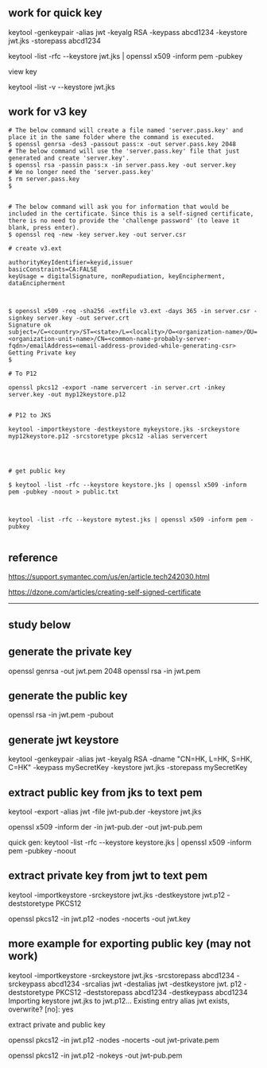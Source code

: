 
## work for quick key

keytool -genkeypair -alias jwt -keyalg RSA -keypass abcd1234 -keystore jwt.jks -storepass abcd1234

keytool -list -rfc --keystore jwt.jks | openssl x509 -inform pem -pubkey

view key 

keytool -list -v --keystore jwt.jks


## work for v3 key

```
# The below command will create a file named 'server.pass.key' and place it in the same folder where the command is executed. 
$ openssl genrsa -des3 -passout pass:x -out server.pass.key 2048
# The below command will use the 'server.pass.key' file that just generated and create 'server.key'.
$ openssl rsa -passin pass:x -in server.pass.key -out server.key
# We no longer need the 'server.pass.key'
$ rm server.pass.key
$


# The below command will ask you for information that would be included in the certificate. Since this is a self-signed certificate, there is no need to provide the 'challenge password' (to leave it blank, press enter).
$ openssl req -new -key server.key -out server.csr

# create v3.ext

authorityKeyIdentifier=keyid,issuer
basicConstraints=CA:FALSE
keyUsage = digitalSignature, nonRepudiation, keyEncipherment, dataEncipherment



$ openssl x509 -req -sha256 -extfile v3.ext -days 365 -in server.csr -signkey server.key -out server.crt
Signature ok
subject=/C=<country>/ST=<state>/L=<locality>/O=<organization-name>/OU=<organization-unit-name>/CN=<common-name-probably-server-fqdn>/emailAddress=<email-address-provided-while-generating-csr>
Getting Private key
$

# To P12

openssl pkcs12 -export -name servercert -in server.crt -inkey server.key -out myp12keystore.p12


# P12 to JKS

keytool -importkeystore -destkeystore mykeystore.jks -srckeystore myp12keystore.p12 -srcstoretype pkcs12 -alias servercert




# get public key

$ keytool -list -rfc --keystore keystore.jks | openssl x509 -inform pem -pubkey -noout > public.txt



keytool -list -rfc --keystore mytest.jks | openssl x509 -inform pem -pubkey


```


## reference

https://support.symantec.com/us/en/article.tech242030.html

https://dzone.com/articles/creating-self-signed-certificate

---

## study below

## generate the private key

openssl genrsa -out jwt.pem 2048
openssl rsa -in jwt.pem 



## generate the public key

openssl rsa -in jwt.pem -pubout 


## generate jwt keystore

keytool -genkeypair -alias jwt -keyalg RSA -dname "CN=HK, L=HK, S=HK, C=HK" -keypass mySecretKey -keystore jwt.jks -storepass mySecretKey

## extract public key from jks to text pem 
 
keytool -export -alias jwt -file jwt-pub.der -keystore jwt.jks

openssl x509 -inform der -in jwt-pub.der -out jwt-pub.pem


quick gen: keytool -list -rfc --keystore keystore.jks | openssl x509 -inform pem -pubkey -noout

## extract private key from jwt to text pem

keytool -importkeystore -srckeystore jwt.jks -destkeystore jwt.p12 -deststoretype PKCS12

openssl pkcs12 -in jwt.p12  -nodes -nocerts -out jwt.key




## more example for exporting public key (may not work)

 keytool -importkeystore -srckeystore jwt.jks -srcstorepass abcd1234 -srckeypass abcd1234 -srcalias jwt -destalias jwt -destkeystore jwt. p12 -deststoretype PKCS12 -deststorepass abcd1234 -destkeypass abcd1234
Importing keystore jwt.jks to jwt.p12...
Existing entry alias jwt exists, overwrite? [no]:  yes


extract private and public key

openssl pkcs12 -in jwt.p12 -nodes -nocerts -out jwt-private.pem

openssl pkcs12 -in jwt.p12 -nokeys -out jwt-pub.pem





